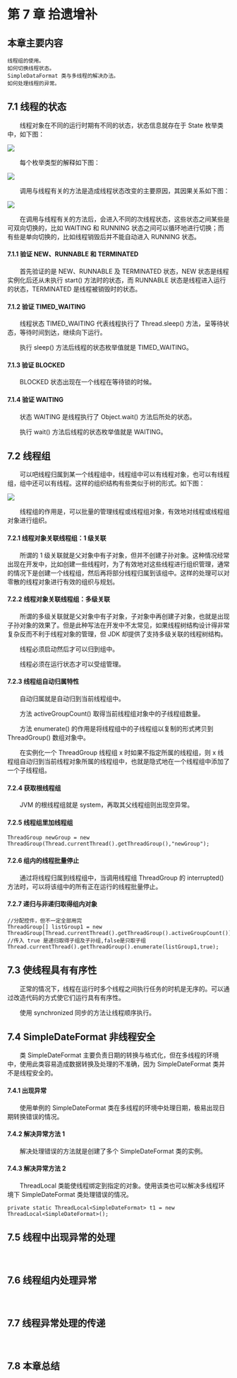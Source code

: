 # 第 7 章 拾遗增补

## 本章主要内容
	线程组的使用。
	如何切换线程状态。
	SimpleDataFormat 类与多线程的解决办法。
	如何处理线程的异常。

## 7.1 线程的状态
　　线程对象在不同的运行时期有不同的状态，状态信息就存在于 State 枚举类中，如下图：

![](./枚举类型State信息.png)

　　每个枚举类型的解释如下图：

![](./枚举类型解释.png)

　　调用与线程有关的方法是造成线程状态改变的主要原因，其因果关系如下图：

![](./方法与状态关系示意图.png)

　　在调用与线程有关的方法后，会进入不同的次线程状态，这些状态之间某些是可双向切换的，比如 WAITING 和 RUNNING 状态之间可以循环地进行切换；而有些是单向切换的，比如线程销毁后并不能自动进入 RUNNING 状态。

#### 7.1.1 验证 NEW、RUNNABLE 和 TERMINATED
　　首先验证的是 NEW、RUNNABLE 及 TERMINATED 状态，NEW 状态是线程实例化后还从未执行 start() 方法时的状态，而 RUNNABLE 状态是线程进入运行的状态，TERMINATED 是线程被销毁时的状态。

#### 7.1.2 验证 TIMED_WAITING
　　线程状态 TIMED_WAITING 代表线程执行了 Thread.sleep() 方法，呈等待状态，等待时间到达，继续向下运行。

　　执行 sleep() 方法后线程的状态枚举值就是 TIMED_WAITING。

#### 7.1.3 验证 BLOCKED
　　BLOCKED 状态出现在一个线程在等待锁的时候。

#### 7.1.4 验证 WAITING
　　状态 WAITING 是线程执行了 Object.wait() 方法后所处的状态。

　　执行 wait() 方法后线程的状态枚举值就是 WAITING。

## 7.2 线程组
　　可以吧线程归属到某一个线程组中，线程组中可以有线程对象，也可以有线程组，组中还可以有线程。这样的组织结构有些类似于树的形式。如下图：

![](./线程关系树结构.png)

　　线程组的作用是，可以批量的管理线程或线程组对象，有效地对线程或线程组对象进行组织。

#### 7.2.1 线程对象关联线程组：1 级关联
　　所谓的 1 级关联就是父对象中有子对象，但并不创建子孙对象。这种情况经常出现在开发中，比如创建一些线程时，为了有效地对这些线程进行组织管理，通常的情况下是创建一个线程组，然后再将部分线程归属到该组中。这样的处理可以对零散的线程对象进行有效的组织与规划。

#### 7.2.2 线程对象关联线程组：多级关联
　　所谓的多级关联就是父对象中有子对象，子对象中再创建子对象，也就是出现子孙对象的效果了。但是此种写法在开发中不太常见，如果线程树结构设计得非常复杂反而不利于线程对象的管理，但 JDK 却提供了支持多级关联的线程树结构。

　　线程必须启动然后才可以归到组中。

　　线程必须在运行状态才可以受组管理。

#### 7.2.3 线程组自动归属特性
　　自动归属就是自动归到当前线程组中。

　　方法 activeGroupCount() 取得当前线程组对象中的子线程组数量。

　　方法 enumerate() 的作用是将线程组中的子线程组以复制的形式拷贝到 ThreadGroup() 数组对象中。

　　在实例化一个 ThreadGroup 线程组 x 时如果不指定所属的线程组，则 x 线程组自动归到当前线程对象所属的线程组中，也就是隐式地在一个线程组中添加了一个子线程组。

#### 7.2.4 获取根线程组
　　JVM 的根线程组就是 system，再取其父线程组则出现空异常。

#### 7.2.5 线程组里加线程组
```
ThreadGroup newGroup = new ThreadGroup(Thread.currentThread().getThreadGroup(),"newGroup");

```

#### 7.2.6 组内的线程批量停止
　　通过将线程归属到线程组中，当调用线程组 ThreadGroup 的 interrupted() 方法时，可以将该组中的所有正在运行的线程批量停止。

#### 7.2.7 递归与非递归取得组内对象
```
//分配控件，但不一定全部用完
ThreadGroup[] listGroup1 = new ThreadGroup[Thread.currentThread().getThreadGroup().activeGroupCount()];
//传入 true 是递归取得子组及子孙组,false是只取子组
Thread.currentThread().getThreadGroup().enumerate(listGroup1,true);
```

## 7.3 使线程具有有序性
　　正常的情况下，线程在运行时多个线程之间执行任务的时机是无序的。可以通过改造代码的方式使它们运行具有有序性。

　　使用 synchronized 同步的方法让线程顺序执行。

## 7.4 SimpleDateFormat 非线程安全
　　类 SimpleDateFormat 主要负责日期的转换与格式化，但在多线程的环境中，使用此类容易造成数据转换及处理的不准确，因为 SimpleDateFormat 类并不是线程安全的。

#### 7.4.1 出现异常
　　使用单例的 SimpleDateFormat 类在多线程的环境中处理日期，极易出现日期转换错误的情况。

#### 7.4.2 解决异常方法 1
　　解决处理错误的方法就是创建了多个 SimpleDateFormat 类的实例。

#### 7.4.3 解决异常方法 2
　　ThreadLocal 类能使线程绑定到指定的对象。使用该类也可以解决多线程环境下 SimpleDateFormat 类处理错误的情况。

```
private static ThreadLocal<SimpleDateFormat> t1 = new ThreadLocal<SimpleDateFormat>();
```

## 7.5 线程中出现异常的处理
　　

## 7.6 线程组内处理异常
　　

## 7.7 线程异常处理的传递
　　

## 7.8 本章总结
　　


